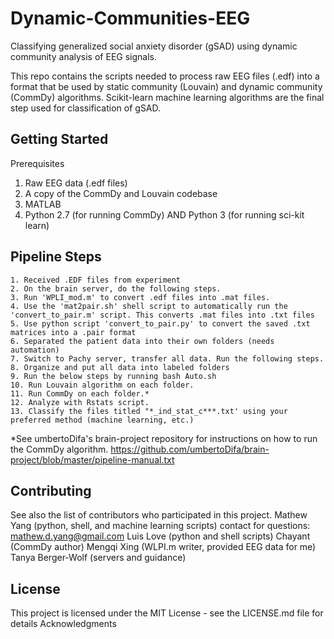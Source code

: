 # Dynamic-Communities-EEG

Classifying generalized social anxiety disorder (gSAD) using dynamic community analysis of EEG signals.

This repo contains the scripts needed to process raw EEG files (.edf) into a format that be used by static community (Louvain) and dynamic community (CommDy) algorithms. Scikit-learn machine learning algorithms are the final step used for classification of gSAD.

## Getting Started

Prerequisites
1) Raw EEG data (.edf files)
2) A copy of the CommDy and Louvain codebase
3) MATLAB
4) Python 2.7 (for running CommDy) AND Python 3 (for running sci-kit learn)

## Pipeline Steps


	1. Received .EDF files from experiment
	2. On the brain server, do the following steps.
	3. Run 'WPLI_mod.m' to convert .edf files into .mat files.
	4. Use the 'mat2pair.sh' shell script to automatically run the 'convert_to_pair.m' script. This converts .mat files into .txt files		
	5. Use python script 'convert_to_pair.py' to convert the saved .txt matrices into a .pair format
	6. Separated the patient data into their own folders (needs automation)
	7. Switch to Pachy server, transfer all data. Run the following steps.
	8. Organize and put all data into labeled folders
	9. Run the below steps by running bash Auto.sh
	10. Run Louvain algorithm on each folder.
	11. Run CommDy on each folder.*
	12. Analyze with Rstats script.
	13. Classify the files titled "*_ind_stat_c***.txt' using your preferred method (machine learning, etc.)

*See umbertoDifa's brain-project repository for instructions on how to run the CommDy algorithm.
https://github.com/umbertoDifa/brain-project/blob/master/pipeline-manual.txt 



## Contributing

See also the list of contributors who participated in this project.
Mathew Yang (python, shell, and machine learning scripts) contact for questions: mathew.d.yang@gmail.com
Luis Love (python and shell scripts)
Chayant (CommDy author)
Mengqi Xing (WLPI.m writer, provided EEG data for me)
Tanya Berger-Wolf (servers and guidance)

## License

This project is licensed under the MIT License - see the LICENSE.md file for details
Acknowledgments
